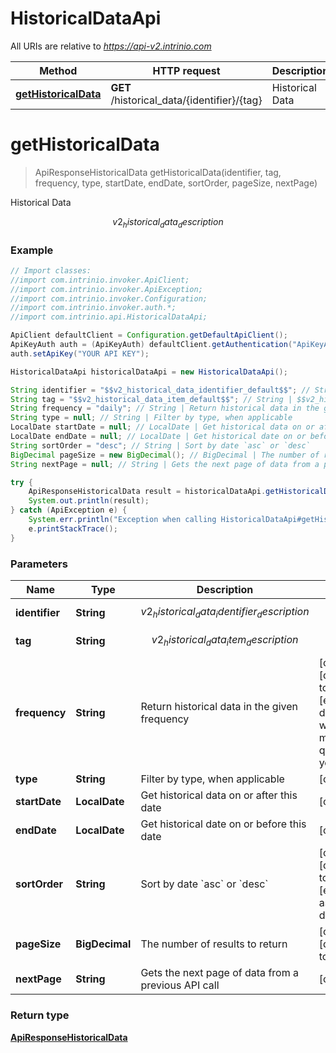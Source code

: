 # HistoricalDataApi

All URIs are relative to *https://api-v2.intrinio.com*

Method | HTTP request | Description
------------- | ------------- | -------------
[**getHistoricalData**](HistoricalDataApi.md#getHistoricalData) | **GET** /historical_data/{identifier}/{tag} | Historical Data


<a name="getHistoricalData"></a>
# **getHistoricalData**
> ApiResponseHistoricalData getHistoricalData(identifier, tag, frequency, type, startDate, endDate, sortOrder, pageSize, nextPage)

Historical Data

$$v2_historical_data_description$$

### Example
```java
// Import classes:
//import com.intrinio.invoker.ApiClient;
//import com.intrinio.invoker.ApiException;
//import com.intrinio.invoker.Configuration;
//import com.intrinio.invoker.auth.*;
//import com.intrinio.api.HistoricalDataApi;

ApiClient defaultClient = Configuration.getDefaultApiClient();
ApiKeyAuth auth = (ApiKeyAuth) defaultClient.getAuthentication("ApiKeyAuth");
auth.setApiKey("YOUR API KEY");

HistoricalDataApi historicalDataApi = new HistoricalDataApi();

String identifier = "$$v2_historical_data_identifier_default$$"; // String | $$v2_historical_data_identifier_description$$
String tag = "$$v2_historical_data_item_default$$"; // String | $$v2_historical_data_item_description$$
String frequency = "daily"; // String | Return historical data in the given frequency
String type = null; // String | Filter by type, when applicable
LocalDate startDate = null; // LocalDate | Get historical data on or after this date
LocalDate endDate = null; // LocalDate | Get historical date on or before this date
String sortOrder = "desc"; // String | Sort by date `asc` or `desc`
BigDecimal pageSize = new BigDecimal(); // BigDecimal | The number of results to return
String nextPage = null; // String | Gets the next page of data from a previous API call

try {
    ApiResponseHistoricalData result = historicalDataApi.getHistoricalData(identifier, tag, frequency, type, startDate, endDate, sortOrder, pageSize, nextPage);
    System.out.println(result);
} catch (ApiException e) {
    System.err.println("Exception when calling HistoricalDataApi#getHistoricalData");
    e.printStackTrace();
}
```

### Parameters

Name | Type | Description  | Notes
------------- | ------------- | ------------- | -------------
 **identifier** | **String**| $$v2_historical_data_identifier_description$$ |
 **tag** | **String**| $$v2_historical_data_item_description$$ |
 **frequency** | **String**| Return historical data in the given frequency | [optional] [default to daily] [enum: daily, weekly, monthly, quarterly, yearly]
 **type** | **String**| Filter by type, when applicable | [optional]
 **startDate** | **LocalDate**| Get historical data on or after this date | [optional]
 **endDate** | **LocalDate**| Get historical date on or before this date | [optional]
 **sortOrder** | **String**| Sort by date &#x60;asc&#x60; or &#x60;desc&#x60; | [optional] [default to desc] [enum: asc, desc]
 **pageSize** | **BigDecimal**| The number of results to return | [optional] [default to 100]
 **nextPage** | **String**| Gets the next page of data from a previous API call | [optional]

### Return type

[**ApiResponseHistoricalData**](ApiResponseHistoricalData.md)

